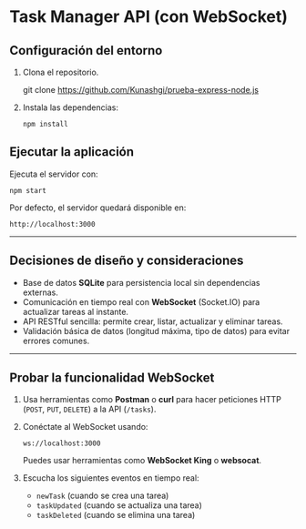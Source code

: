 
# Task Manager API (con WebSocket)

## Configuración del entorno

1. Clona el repositorio.

    git clone https://github.com/Kunashgi/prueba-express-node.js


2. Instala las dependencias:

   ```
   npm install
   ```

## Ejecutar la aplicación

Ejecuta el servidor con:

```
npm start
```

Por defecto, el servidor quedará disponible en:

```
http://localhost:3000
```

---

## Decisiones de diseño y consideraciones

- Base de datos **SQLite** para persistencia local sin dependencias externas.
- Comunicación en tiempo real con **WebSocket** (Socket.IO) para actualizar tareas al instante.
- API RESTful sencilla: permite crear, listar, actualizar y eliminar tareas.
- Validación básica de datos (longitud máxima, tipo de datos) para evitar errores comunes.

---

## Probar la funcionalidad WebSocket

1. Usa herramientas como **Postman** o **curl** para hacer peticiones HTTP (`POST`, `PUT`, `DELETE`) a la API (`/tasks`).
2. Conéctate al WebSocket usando:

   ```
   ws://localhost:3000
   ```

   Puedes usar herramientas como **WebSocket King** o **websocat**.
3. Escucha los siguientes eventos en tiempo real:
   - `newTask` (cuando se crea una tarea)
   - `taskUpdated` (cuando se actualiza una tarea)
   - `taskDeleted` (cuando se elimina una tarea)
